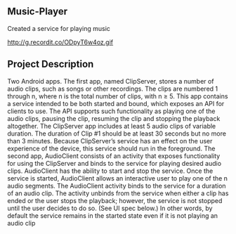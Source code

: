## Music-Player
Created a service for playing music

http://g.recordit.co/ODpyT6w4oz.gif

## Project Description 
Two Android apps. The first app, named ClipServer, stores a number of audio clips,
such as songs or other recordings. The clips are numbered 1 through n, where n is the total number of clips,
with n ≥ 5. This app contains a service intended to be both started and bound, which exposes an API
for clients to use. The API supports such functionality as playing one of the audio clips, pausing the clip,
resuming the clip and stopping the playback altogether. The ClipServer app includes at least 5 audio clips
of variable duration. The duration of Clip #1 should be at least 30 seconds but no more than 3 minutes.
Because ClipServer’s service has an effect on the user experience of the device, this service should run in
the foreground.
The second app, AudioClient consists of an activity that exposes functionality for using the ClipServer
and binds to the service for playing desired audio clips. AudioClient has the ability to start and stop the
service. Once the service is started, AudioClient allows an interactive user to play one of the n audio
segments. The AudioClient activity binds to the service for a duration of an audio clip. The activity unbinds
from the service when either a clip has ended or the user stops the playback; however, the service is not
stopped until the user decides to do so. (See UI spec below.) In other words, by default the service remains
in the started state even if it is not playing an audio clip
